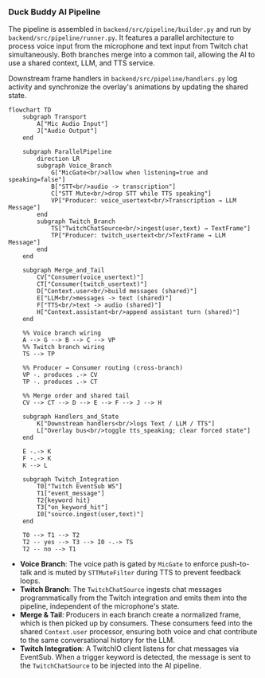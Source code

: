 ### Duck Buddy AI Pipeline

The pipeline is assembled in `backend/src/pipeline/builder.py` and run by `backend/src/pipeline/runner.py`. It features a parallel architecture to process voice input from the microphone and text input from Twitch chat simultaneously. Both branches merge into a common tail, allowing the AI to use a shared context, LLM, and TTS service.

Downstream frame handlers in `backend/src/pipeline/handlers.py` log activity and synchronize the overlay's animations by updating the shared state.

```mermaid
flowchart TD
    subgraph Transport
        A["Mic Audio Input"]
        J["Audio Output"]
    end

    subgraph ParallelPipeline
        direction LR
        subgraph Voice_Branch
            G["MicGate<br/>allow when listening=true and speaking=false"]
            B["STT<br/>audio -> transcription"]
            C["STT Mute<br/>drop STT while TTS speaking"]
            VP["Producer: voice_usertext<br/>Transcription → LLM Message"]
        end
        subgraph Twitch_Branch
            TS["TwitchChatSource<br/>ingest(user,text) → TextFrame"]
            TP["Producer: twitch_usertext<br/>TextFrame → LLM Message"]
        end
    end

    subgraph Merge_and_Tail
        CV["Consumer(voice_usertext)"]
        CT["Consumer(twitch_usertext)"]
        D["Context.user<br/>build messages (shared)"]
        E["LLM<br/>messages -> text (shared)"]
        F["TTS<br/>text -> audio (shared)"]
        H["Context.assistant<br/>append assistant turn (shared)"]
    end

    %% Voice branch wiring
    A --> G --> B --> C --> VP
    %% Twitch branch wiring
    TS --> TP

    %% Producer → Consumer routing (cross-branch)
    VP -. produces .-> CV
    TP -. produces .-> CT

    %% Merge order and shared tail
    CV --> CT --> D --> E --> F --> J --> H

    subgraph Handlers_and_State
        K["Downstream handlers<br/>logs Text / LLM / TTS"]
        L["Overlay bus<br/>toggle tts_speaking; clear forced state"]
    end

    E -.-> K
    F -.-> K
    K --> L

    subgraph Twitch_Integration
        T0["Twitch EventSub WS"]
        T1["event_message"]
        T2{keyword hit}
        T3["on_keyword_hit"]
        I0["source.ingest(user,text)"]
    end

    T0 --> T1 --> T2
    T2 -- yes --> T3 --> I0 -.-> TS
    T2 -- no --> T1
```

- **Voice Branch**: The voice path is gated by `MicGate` to enforce push-to-talk and is muted by `STTMuteFilter` during TTS to prevent feedback loops.
- **Twitch Branch**: The `TwitchChatSource` ingests chat messages programmatically from the Twitch integration and emits them into the pipeline, independent of the microphone's state.
- **Merge & Tail**: Producers in each branch create a normalized frame, which is then picked up by consumers. These consumers feed into the shared `Context.user` processor, ensuring both voice and chat contribute to the same conversational history for the LLM.
- **Twitch Integration**: A TwitchIO client listens for chat messages via EventSub. When a trigger keyword is detected, the message is sent to the `TwitchChatSource` to be injected into the AI pipeline.